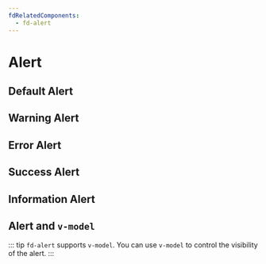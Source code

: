 ```yaml
---
fdRelatedComponents:
  - fd-alert
---
```


# Alert

## Default Alert
<d-example name="default">
</d-example>

## Warning Alert
<d-example name="warning">
</d-example>

## Error Alert
<d-example name="error">
</d-example>

## Success Alert
<d-example name="success">
</d-example>

## Information Alert
<d-example name="information">
</d-example>

## Alert and `v-model`

::: tip
`fd-alert` supports `v-model`. You can use `v-model` to control the visibility of the alert.
:::

<d-example name="vmodel">
</d-example>


